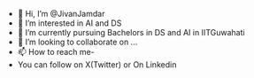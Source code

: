 - 👋 Hi, I’m @JivanJamdar
- 👀 I’m interested in AI and DS
- 🌱 I’m currently pursuing Bachelors in DS and AI in IITGuwahati
- 💞️ I’m looking to collaborate on ...
- 📫 How to reach me-
-   You can follow on X(Twitter) or On Linkedin 

<!---
Jivanjamadar/Jivanjamadar is a ✨ special ✨ repository because its `README.md` (this file) appears on your GitHub profile.
You can click the Preview link to take a look at your changes.
--->
